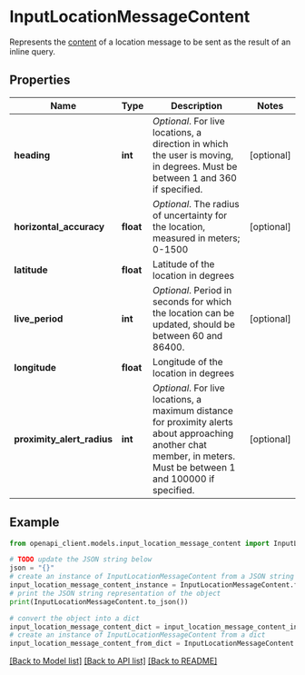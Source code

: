 # InputLocationMessageContent

Represents the [content](https://core.telegram.org/bots/api/#inputmessagecontent) of a location message to be sent as the result of an inline query.

## Properties

Name | Type | Description | Notes
------------ | ------------- | ------------- | -------------
**heading** | **int** | *Optional*. For live locations, a direction in which the user is moving, in degrees. Must be between 1 and 360 if specified. | [optional] 
**horizontal_accuracy** | **float** | *Optional*. The radius of uncertainty for the location, measured in meters; 0-1500 | [optional] 
**latitude** | **float** | Latitude of the location in degrees | 
**live_period** | **int** | *Optional*. Period in seconds for which the location can be updated, should be between 60 and 86400. | [optional] 
**longitude** | **float** | Longitude of the location in degrees | 
**proximity_alert_radius** | **int** | *Optional*. For live locations, a maximum distance for proximity alerts about approaching another chat member, in meters. Must be between 1 and 100000 if specified. | [optional] 

## Example

```python
from openapi_client.models.input_location_message_content import InputLocationMessageContent

# TODO update the JSON string below
json = "{}"
# create an instance of InputLocationMessageContent from a JSON string
input_location_message_content_instance = InputLocationMessageContent.from_json(json)
# print the JSON string representation of the object
print(InputLocationMessageContent.to_json())

# convert the object into a dict
input_location_message_content_dict = input_location_message_content_instance.to_dict()
# create an instance of InputLocationMessageContent from a dict
input_location_message_content_from_dict = InputLocationMessageContent.from_dict(input_location_message_content_dict)
```
[[Back to Model list]](../README.md#documentation-for-models) [[Back to API list]](../README.md#documentation-for-api-endpoints) [[Back to README]](../README.md)


